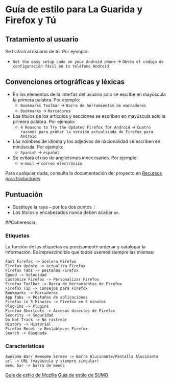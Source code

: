 # Guía de estilo para La Guarida y Firefox y Tú

## Tratamiento al usuario

Se tratará al usuario de tú. Por ejemplo:

* `Get the easy setup code on your Android phone` -> `Obtén el código de configuración fácil en tu teléfono Android` 

## Convenciones ortográficas y léxicas

* En los elementos de la interfaz del usuario solo se escribe en mayúscula la primera palabra. Por ejemplo:
    * `Bookmarks Toolbar` -> `Barra de herramientas de marcadores`
    * `Bookmarks` -> `Marcadores`
* Los títulos de los artículos y secciones se escriben en mayúscula solo la primera palabra. Por ejemplo:
    * `4 Reasons to Try the Updated Firefox for Android` -> `Cuatro razones para probar la versión actualizada de Firefox para Android`
* Los nombres de idioma y los adjetivos de nacionalidad se escriben en minúscula. Por ejemplo:
    * `Spanish` -> `español`
* Se evitará el uso de anglicismos innecesarios. Por ejemplo:
    * `e-mail` -> `correo electrónico`

Para cualquier duda, consulta la documentación del proyecto en [Recursos para traductores](https://www.mozilla-hispano.org/documentacion/Localizacion#Recursos_para_traductores)

## Puntuación

* Sustituye la raya `—` por los dos puntos `:`
* Los títulos y encabezados nunca deben acabar `en`.

##Coherencia

### Etiquetas

La función de las etiquetas es precisamente ordenar y catalogar la información. Es imprescindible que todos usemos siempre las mismas:

    Fast Firefox -> acelera Firefox
    Firefox Update -> actualiza Firefox
    Firefox Tabs -> pestañas Firefox
    Speed -> Velocidad
    Customize Firefox -> Personalizar Firefox
    Firefox Toolbar -> Barra de herramientas de Firefox
    Firefox Tip -> Consejos para Firefox
    Bookmarks -> Marcadores
    App Tabs -> Pestañas de aplicaciones
    Firefox in 5 Minutes -> Firefox en 5 minutos
    Plug-ins -> Plugins
    Firefox Shortcuts -> Accesos directos de Firefox
    Security -> Seguridad
    Do Not Track -> No rastrear
    History -> Historial
    Firefox Reset -> Restablecer Firefox
    Search -> Búsqueda

### Características

    Awesome Bar/ Awesome Screen -> Barra Alucinante/Pantalla Alucinante
    url -> URL (mayúscula y siempre singular)
    menu bar -> barra de menús

[Guía de estilo de Mozilla](https://www.mozilla.org/en-US/styleguide/communications/translation/)
[Guía de estilo de SUMO](https://www.mozilla-hispano.org/documentacion/SUMO/Gu%C3%ADa)
